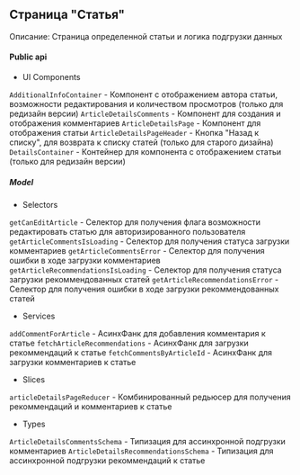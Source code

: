 ## Страница "Статья"

Описание:
Страница определенной статьи и логика подгрузки данных

#### Public api

- UI Components

`AdditionalInfoContainer` - Компонент с отображением автора статьи, возможности редактирования и количеством просмотров (только для редизайн версии)
`ArticleDetailsComments` - Компонент для создания и отображения комментариев
`ArticleDetailsPage` - Компонент для отображения статьи
`ArticleDetailsPageHeader` - Кнопка "Назад к списку", для возврата к списку статей (только для старого дизайна)
`DetailsContainer` - Контейнер для компонента с отображением статьи (только для редизайн версии)

##### Model

- Selectors

`getCanEditArticle` - Селектор для получения флага возможности редактировать статью для авторизированного пользователя
`getArticleCommentsIsLoading` - Селектор для получения статуса загрузки комментариев
`getArticleCommentsError` - Селектор для получения ошибки в ходе загрузки комментариев
`getArticleRecommendationsIsLoading` - Селектор для получения статуса загрузки рекоммендованных статей
`getArticleRecommendationsError` - Селектор для получения ошибки в ходе загрузки рекоммендованных статей

- Services

`addCommentForArticle` - АсинхФанк для добавления комментария к статье
`fetchArticleRecommendations` - АсинхФанк для загрузки рекоммендаций к статье
`fetchCommentsByArticleId` - АсинхФанк для загрузки комментариев к статье

- Slices

`articleDetailsPageReducer` - Комбинированный редьюсер для получения рекоммендаций и комментариев к статье 

- Types

`ArticleDetailsCommentsSchema` - Типизация для ассинхронной подгрузки комментариев
`ArticleDetailsRecommendationsSchema` - Типизация для ассинхронной подгрузки рекоммендаций к статье